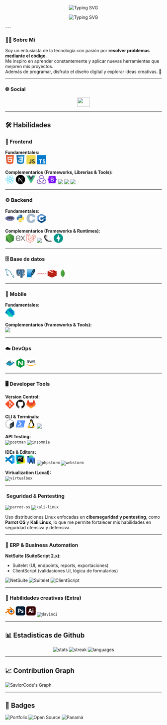 <p align="center">
<img src="https://readme-typing-svg.herokuapp.com?font=Fira+Code&pause=1000&center=true&vCenter=true&repeat=false&width=435&lines=S4VI0R+C0D3" alt="Typing SVG" />
</p>
<p align="center">
<img src="https://readme-typing-svg.herokuapp.com?font=Fira+Code&size=12&pause=1000&color=9C6DF7&center=true&vCenter=true&repeat=false&width=435&lines=Panamenian+FullStack+Dev" alt="Typing SVG" />
</p>
---

### 👨‍💻 Sobre Mí
Soy un entusiasta de la tecnología con pasión por **resolver problemas mediante el código**.  
Me inspiro en aprender constantemente y aplicar nuevas herramientas que mejoren mis proyectos.  
Además de programar, disfruto el diseño digital y explorar ideas creativas. 🎨

---

### 🌐 Social
<p align="center">
<a href="https://instagram.com/arielthelastking" target="blank">
  <img align="center" src="https://raw.githubusercontent.com/rahuldkjain/github-profile-readme-generator/master/src/images/icons/Social/instagram.svg" height="30" width="40" />
</a>
</p>

---

## 🛠 Habilidades

### 🎨 Frontend  

**Fundamentales:**  
<code><img height="30" src="https://raw.githubusercontent.com/devicons/devicon/master/icons/html5/html5-original.svg"></code>
<code><img height="30" src="https://raw.githubusercontent.com/devicons/devicon/master/icons/css3/css3-original.svg"></code>
<code><img height="30" src="https://raw.githubusercontent.com/devicons/devicon/master/icons/javascript/javascript-original.svg"></code>
<code><img height="30" src="https://raw.githubusercontent.com/devicons/devicon/master/icons/typescript/typescript-original.svg"></code>

**Complementarios (Frameworks, Librerías & Tools):**  
<code><img height="30" src="https://raw.githubusercontent.com/devicons/devicon/master/icons/react/react-original.svg"></code>
<code><img height="30" src="https://raw.githubusercontent.com/devicons/devicon/master/icons/nextjs/nextjs-original.svg"></code>
<code><img height="30" src="https://raw.githubusercontent.com/devicons/devicon/master/icons/vuejs/vuejs-original.svg"></code>
<code><img height="30" src="https://raw.githubusercontent.com/devicons/devicon/master/icons/redux/redux-original.svg"></code>
<code><img height="30" src="https://raw.githubusercontent.com/devicons/devicon/master/icons/bootstrap/bootstrap-original.svg"></code>
<code><img height="30" src="https://www.vectorlogo.zone/logos/tailwindcss/tailwindcss-icon.svg"></code>
<code><img height="30" src="https://www.chartjs.org/media/logo-title.svg"></code>
<code><img height="30" src="https://profilinator.rishav.dev/skills-assets/jquery.png"></code>

---

### ⚙️ Backend  

**Fundamentales:**  
<code><img height="30" src="https://raw.githubusercontent.com/devicons/devicon/master/icons/php/php-original.svg"></code>
<code><img height="30" src="https://raw.githubusercontent.com/devicons/devicon/master/icons/python/python-original.svg"></code>
<code><img height="30" src="https://raw.githubusercontent.com/devicons/devicon/master/icons/c/c-original.svg"></code>
<code><img height="30" src="https://raw.githubusercontent.com/devicons/devicon/master/icons/cplusplus/cplusplus-original.svg"></code>

**Complementarios (Frameworks & Runtimes):**  
<code><img height="30" src="https://raw.githubusercontent.com/devicons/devicon/master/icons/nodejs/nodejs-original.svg"></code>
<code><img height="30" src="https://raw.githubusercontent.com/devicons/devicon/master/icons/express/express-original.svg"></code>
<code><img height="30" src="https://raw.githubusercontent.com/devicons/devicon/master/icons/laravel/laravel-original.svg"></code>
<code><img height="30" src="https://cdn.worldvectorlogo.com/logos/django.svg"></code>
<code><img height="30" src="https://raw.githubusercontent.com/devicons/devicon/master/icons/flask/flask-original.svg"></code>
<code><img height="30" src="https://raw.githubusercontent.com/devicons/devicon/master/icons/fastapi/fastapi-original.svg"></code>

---

### 🗄️ Base de datos  

<code><img height="30" src="https://raw.githubusercontent.com/devicons/devicon/master/icons/mysql/mysql-original.svg"></code>
<code><img height="30" src="https://raw.githubusercontent.com/devicons/devicon/master/icons/postgresql/postgresql-original.svg"></code>
<code><img height="30" src="https://raw.githubusercontent.com/devicons/devicon/master/icons/sqlite/sqlite-original.svg"></code>
<code><img height="30" src="https://raw.githubusercontent.com/devicons/devicon/master/icons/oracle/oracle-original.svg"></code>
<code><img height="30" src="https://raw.githubusercontent.com/devicons/devicon/master/icons/redis/redis-original.svg"></code>
<code><img height="30" src="https://raw.githubusercontent.com/devicons/devicon/master/icons/mongodb/mongodb-original.svg"></code>

---


### 📱 Mobile  

**Fundamentales:**  
<code><img height="30" src="https://raw.githubusercontent.com/devicons/devicon/master/icons/dart/dart-original.svg"></code>

**Complementarios (Frameworks & Tools):**  
<code><img height="30" src="https://www.vectorlogo.zone/logos/flutterio/flutterio-icon.svg"></code>

---

### ☁️ DevOps  

<code><img height="30" src="https://raw.githubusercontent.com/devicons/devicon/master/icons/docker/docker-original.svg"></code>
<code><img height="30" src="https://raw.githubusercontent.com/devicons/devicon/master/icons/nginx/nginx-original.svg"></code>
<code><img height="30" src="https://raw.githubusercontent.com/devicons/devicon/master/icons/amazonwebservices/amazonwebservices-original-wordmark.svg"></code>

---

### 🖥️ Developer Tools  

**Version Control:**  
<code><img height="30" src="https://raw.githubusercontent.com/devicons/devicon/master/icons/git/git-original.svg"></code>
<code><img height="30" src="https://raw.githubusercontent.com/devicons/devicon/master/icons/github/github-original.svg"></code>
<code><img height="30" src="https://raw.githubusercontent.com/devicons/devicon/master/icons/gitlab/gitlab-original.svg"></code>

**CLI & Terminals:**  
<code><img height="30" src="https://raw.githubusercontent.com/devicons/devicon/master/icons/bash/bash-original.svg"></code>
<code><img height="30" src="https://raw.githubusercontent.com/devicons/devicon/master/icons/powershell/powershell-original.svg"></code>
<code><img height="30" src="https://raw.githubusercontent.com/devicons/devicon/master/icons/linux/linux-original.svg"></code> <!-- Zsh/Bash -->
<code><img height="30" src="https://cdn.jsdelivr.net/gh/devicons/devicon/icons/windows8/windows8-original.svg"></code> <!-- CMD -->

**API Testing:**  
<code><img height="30" src="https://www.vectorlogo.zone/logos/getpostman/getpostman-icon.svg" alt="postman"></code>
<code><img height="30" src="https://www.vectorlogo.zone/logos/insomnia/insomnia-icon.svg" alt="insomnia"></code>

**IDEs & Editors:**  
<code><img height="30" src="https://raw.githubusercontent.com/devicons/devicon/master/icons/vscode/vscode-original.svg"></code>
<code><img height="30" src="https://raw.githubusercontent.com/devicons/devicon/master/icons/pycharm/pycharm-original.svg"></code>
<code><img height="30" src="https://raw.githubusercontent.com/devicons/devicon/master/icons/androidstudio/androidstudio-original.svg"></code>
<code><img height="30" src="https://resources.jetbrains.com/storage/products/phpstorm/img/meta/phpstorm_logo_300x300.png" alt="phpstorm"></code>
<code><img height="30" src="https://resources.jetbrains.com/storage/products/webstorm/img/meta/webstorm_logo_300x300.png" alt="webstorm"></code>

**Virtualization (Local):**  
<code><img height="30" src="https://upload.wikimedia.org/wikipedia/commons/d/d5/Virtualbox_logo.png" alt="virtualbox"></code>

---

### ​ Seguridad & Pentesting  

<code><img height="30" src="https://tse3.mm.bing.net/th/id/OIP.PYERB_cLi2_djWV8JEy93QHaHa?r=0&w=474&h=474&c=7&p=0" alt="parrot-os"></code>
<code><img height="30" src="https://www.kali.org/images/kali-logo.svg" alt="kali-linux"></code>

Uso distribuciones Linux enfocadas en **ciberseguridad y pentesting**, como **Parrot OS** y **Kali Linux**, lo que me permite fortalecer mis habilidades en seguridad ofensiva y defensiva.

---

### 🧩 ERP & Business Automation

**NetSuite (SuiteScript 2.x):**  
- Suitelet (UI, endpoints, reports, exportaciones)
- ClientScript (validaciones UI, lógica de formularios)

<!-- Badges descriptivos -->
![NetSuite](https://img.shields.io/badge/NetSuite-SuiteScript%202.x-FF0000?logo=oracle&logoColor=white)
![Suitelet](https://img.shields.io/badge/Script-Suitelet-0A66C2)
![ClientScript](https://img.shields.io/badge/Script-ClientScript-0A66C2)

---

### 🎨 Habilidades creativas (Extra)

<code><img height="30" src="https://raw.githubusercontent.com/devicons/devicon/master/icons/blender/blender-original.svg"></code>
<code><img height="30" src="https://raw.githubusercontent.com/devicons/devicon/master/icons/photoshop/photoshop-plain.svg"></code>
<code><img height="30" src="https://raw.githubusercontent.com/devicons/devicon/master/icons/illustrator/illustrator-plain.svg"></code>
<code><img height="30" src="https://upload.wikimedia.org/wikipedia/commons/thumb/9/90/DaVinci_Resolve_17_logo.svg/800px-DaVinci_Resolve_17_logo.svg.png" alt="davinci"></code>


---
## 📊 Estadisticas de Github
<p align="center">
  <img src="https://github-readme-stats.vercel.app/api?username=saviorcode&show_icons=true&theme=tokyonight" alt="stats" />
  <img src="https://github-readme-streak-stats.herokuapp.com/?user=saviorcode&theme=tokyonight" alt="streak" />
  <img src="https://github-readme-stats.vercel.app/api/top-langs/?username=saviorcode&layout=compact&theme=tokyonight" alt="languages" />
</p>

---

## 📈 Contribution Graph
![SaviorCode's Graph](https://github-readme-activity-graph.vercel.app/graph?username=saviorcode&theme=tokyo-night)

---

## 🚀 Badges
![Portfolio](https://img.shields.io/badge/Portfolio-Online-blue?style=for-the-badge&logo=google-chrome)
![Open Source](https://img.shields.io/badge/Open%20Source-Lover-green?style=for-the-badge&logo=github)
![Panamá](https://img.shields.io/badge/Made%20in-Panamá-red?style=for-the-badge&logo=flag)
